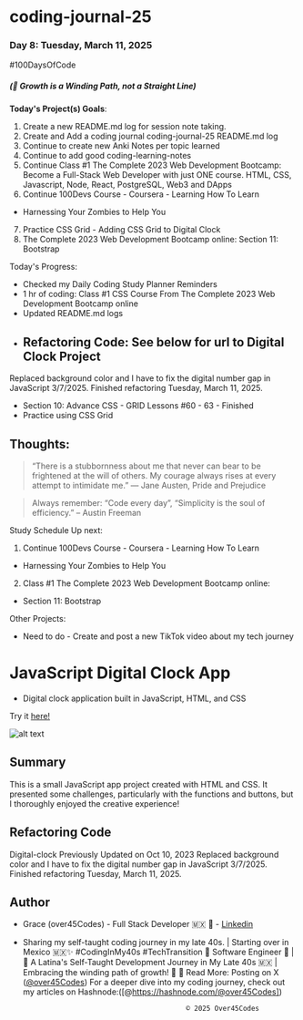 # coding-journal-25

### Day 8: Tuesday, March 11, 2025

#100DaysOfCode

##### (🌱 Growth is a Winding Path, not a Straight Line)

**Today's Project(s) Goals**:

1. Create a new README.md log for session note taking. 
2. Create and Add a coding journal coding-journal-25 README.md log 
3. Continue to create new Anki Notes per topic learned
4. Continue to add good coding-learning-notes 
5. Continue Class #1 The Complete 2023 Web Development Bootcamp: Become a Full-Stack Web Developer with just ONE course. HTML, CSS, Javascript, Node, React, PostgreSQL, Web3 and DApps
6. Continue 100Devs Course - Coursera - Learning How To Learn 
- Harnessing Your Zombies to Help You
7. Practice CSS Grid - Adding CSS Grid to Digital Clock
8. The Complete 2023 Web Development Bootcamp online: Section 11: Bootstrap 



Today's Progress:
- Checked my Daily Coding Study Planner Reminders
- 1 hr of coding: Class #1 CSS Course From The Complete 2023 Web Development Bootcamp online
- Updated README.md logs
- ## Refactoring Code: See below for url to Digital Clock Project 
Replaced background color and I have to fix the digital number gap in JavaScript 3/7/2025. Finished refactoring Tuesday, March 11, 2025. 

- Section 10: Advance CSS - GRID Lessons #60 - 63 - Finished 
- Practice using CSS Grid 
<!-- - SQL 101: Like You’ve Never Seen It Before  - on hold 
    - Chapter 1/9 - Introduction to Databases -->
 

## Thoughts:

> “There is a stubbornness about me that never can bear to be frightened at the will of others. My courage always rises at every attempt to intimidate me.” ― Jane Austen, Pride and Prejudice

> Always remember: “Code every day”, “Simplicity is the soul of efficiency.” – Austin Freeman

Study Schedule Up next:

1. Continue 100Devs Course - Coursera - Learning How To Learn 
- Harnessing Your Zombies to Help You

2. Class #1 The Complete 2023 Web Development Bootcamp online:
- Section 11: Bootstrap 

Other Projects:
- Need to do - Create and post a new TikTok video about my tech journey

# JavaScript Digital Clock App

- Digital clock application built in JavaScript, HTML, and CSS

Try it [here!](https://over45Codes.github.io/digital-clock/)

![alt text](https://github.com/over45Codes/digital-clock/blob/master/images/digitalfinal.png)

## Summary

This is a small JavaScript app project created with HTML and CSS. It presented some challenges, particularly with the functions and buttons, but I thoroughly enjoyed the creative experience!

## Refactoring Code
Digital-clock Previously Updated on Oct 10, 2023
Replaced background color and I have to fix the digital number gap in JavaScript 3/7/2025. Finished refactoring Tuesday, March 11, 2025. 

## Author

-  Grace (over45Codes)  - Full Stack Developer 🇲🇽 💜  - [Linkedin](https://www.linkedin.com/in/castanedagrace/)

- Sharing my self-taught coding journey in my late 40s. | Starting over in Mexico 🇲🇽✨ #CodingInMy40s #TechTransition 🚀
Software Engineer 🚀 | 🌮 A Latina's Self-Taught Development Journey in My Late 40s 🇲🇽 | Embracing the winding path of growth! 🌱
📖 Read More:
Posting on X ([@over45Codes](https://x.com/over45Codes))
For a deeper dive into my coding journey, check out my articles on Hashnode:([@https://hashnode.com/@over45Codes])


                                              © 2025 Over45Codes

